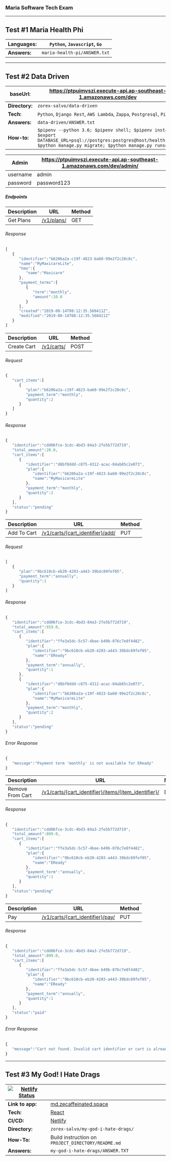 ### Maria Software Tech Exam
---
## Test #1 Maria Health Phi

|**Languages:**| `Python`, `Javascript`, `Go`|
|--------------|-----------------------------|
|**Answers:**|`maria-health-pi/ANSWER.txt`|

---
## Test #2 Data Driven

|**baseUrl:**|https://ptpuimvszi.execute-api.ap-southeast-1.amazonaws.com/dev|
|-------|---------------------------------------------------------------|
|**Directory:**|`zorex-salvo/data-driven` |
|**Tech:**|`Python`, `Django Rest`, `AWS Lambda`, `Zappa`, `Postgresql`, `Pipenv` |
|**Answers:**|`data-driven/ANSWER.txt`|
|**How-to:**|`$pipenv --python 3.6; $pipenv shell; $pipenv install; $export DATABASE_URL=psql://postgres:postgres@host/healthshop; $python manage.py migrate; $python manage.py runserver`

|Admin|https://ptpuimvszi.execute-api.ap-southeast-1.amazonaws.com/dev/admin/|
|-----|----------------------------------------------------------------------|
|username|admin|
|password|password123|

##### Endpoints
|Description| URL | Method |
|-----------|-----|---------|
|Get Plans| [/v1/plans/](https://ptpuimvszi.execute-api.ap-southeast-1.amazonaws.com/dev/v1/plans/)| GET|

###### Response
```javascript
[
   {
      "identifier":"b6206a2a-c19f-4823-ba60-99e2f2c20c8c",
      "name":"MyMaxicareLite",
      "hmo":{
         "name":"Maxicare"
      },
      "payment_terms":[
         {
            "term":"monthly",
            "amount":10.0
         }
      ],
      "created":"2019-08-14T08:12:35.560411Z",
      "modified":"2019-08-14T08:12:35.560411Z"
   }
]
```
|Description| URL | Method |
|-----------|-----|---------|
|Create Cart| [/v1/carts/](https://ptpuimvszi.execute-api.ap-southeast-1.amazonaws.com/dev/v1/carts/)| POST|

###### Request
```javascript
{
   "cart_items":[
      {
         "plan":"b6206a2a-c19f-4823-ba60-99e2f2c20c8c",
         "payment_term":"monthly",
         "quantity":2
      }
   ]
}

```

###### Response
```javascript
{
   "identifier":"cdd06fce-3cdc-4bd3-84a3-2fe5b772d719",
   "total_amount":20.0,
   "cart_items":[
      {
         "identifier":"d8bf0ddd-c875-4312-acac-04ab85c2e073",
         "plan":{
            "identifier":"b6206a2a-c19f-4823-ba60-99e2f2c20c8c",
            "name":"MyMaxicareLite"
         },
         "payment_term":"monthly",
         "quantity":2
      }
   ],
   "status":"pending"
}

```

|Description| URL | Method |
|-----------|-----|---------|
|Add To Cart| [/v1/carts/{cart_identifier}/add/](https://ptpuimvszi.execute-api.ap-southeast-1.amazonaws.com/dev/v1/carts/cdd06fce-3cdc-4bd3-84a3-2fe5b772d719/add/)| PUT|

###### Request
```javascript
[
   {
      "plan":"9bc610cb-eb20-4203-a443-39bdc89fef05",
      "payment_term":"annually",
      "quantity":1
   }
]
```

###### Response
```javascript
{
   "identifier":"cdd06fce-3cdc-4bd3-84a3-2fe5b772d719",
   "total_amount":919.0,
   "cart_items":[
      {
         "identifier":"ffe3a5dc-5c57-4bee-b49b-076c7e8f4482",
         "plan":{
            "identifier":"9bc610cb-eb20-4203-a443-39bdc89fef05",
            "name":"EReady"
         },
         "payment_term":"annually",
         "quantity":1
      },
      {
         "identifier":"d8bf0ddd-c875-4312-acac-04ab85c2e073",
         "plan":{
            "identifier":"b6206a2a-c19f-4823-ba60-99e2f2c20c8c",
            "name":"MyMaxicareLite"
         },
         "payment_term":"monthly",
         "quantity":2
      }
   ],
   "status":"pending"
}
```

###### Error Response
```javascript
{
   "message":"Payment term 'monthly' is not available for EReady"
}
```

|Description| URL | Method |
|-----------|-----|---------|
|Remove From Cart| [/v1/carts/{cart_identifier}/items/{item_identifier}/](https://ptpuimvszi.execute-api.ap-southeast-1.amazonaws.com/dev/v1/carts/cdd06fce-3cdc-4bd3-84a3-2fe5b772d719/items/d8bf0ddd-c875-4312-acac-04ab85c2e073/)| DELETE|

###### Response
```javascript
{
   "identifier":"cdd06fce-3cdc-4bd3-84a3-2fe5b772d719",
   "total_amount":899.0,
   "cart_items":[
      {
         "identifier":"ffe3a5dc-5c57-4bee-b49b-076c7e8f4482",
         "plan":{
            "identifier":"9bc610cb-eb20-4203-a443-39bdc89fef05",
            "name":"EReady"
         },
         "payment_term":"annually",
         "quantity":1
      }
   ],
   "status":"pending"
}
```

|Description| URL | Method |
|-----------|-----|---------|
|Pay| [/v1/carts/{cart_identifier}/pay/](https://ptpuimvszi.execute-api.ap-southeast-1.amazonaws.com/dev/v1/carts/cdd06fce-3cdc-4bd3-84a3-2fe5b772d719/pay/)| PUT|

###### Response
```javascript
{
   "identifier":"cdd06fce-3cdc-4bd3-84a3-2fe5b772d719",
   "total_amount":899.0,
   "cart_items":[
      {
         "identifier":"ffe3a5dc-5c57-4bee-b49b-076c7e8f4482",
         "plan":{
            "identifier":"9bc610cb-eb20-4203-a443-39bdc89fef05",
            "name":"EReady"
         },
         "payment_term":"annually",
         "quantity":1
      }
   ],
   "status":"paid"
}

```

###### Error Response
```javascript
{
   "message":"Cart not found. Invalid cart identifier or cart is already paid."
}
```



---
## Test #3 My God! I Hate Drags

 |[![Netlify Status](https://api.netlify.com/api/v1/badges/0889d17e-143c-45a4-9733-23c514a410c6/deploy-status)](https://app.netlify.com/sites/nifty-newton-f476f5/deploys)|                  |
 |------------------|--------------------|
 | **Link to app:** |  [md.zecaffeinated.space](https://md.zecaffeinated.space/) |
 | **Tech:**        | [React](https://reactjs.org/) |
 | **CI/CD:** | [Netlify](https://www.netlify.com/)|
 | **Directory:**| `zorex-salvo/my-god-i-hate-drags/`|
 |**How-To:**| Build instruction on `PROJECT_DIRECTORY/README.md`|
|**Answers:**| `my-god-i-hate-drags/ANSWER.TXT`|
